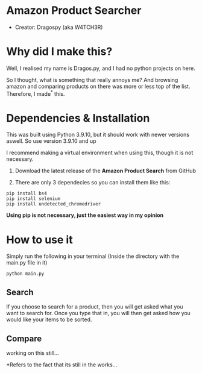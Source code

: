 # Amazon Product Searcher
- Creator: Dragospy (aka W4TCH3R)

# Why did I make this?
Well, I realised my name is Dragos.py, and I had no python projects on here.

So I thought, what is something that really annoys me? And browsing amazon and comparing products on there was more or less top of the list.
Therefore, I made<sup>*</sup> this.

# Dependencies & Installation
This was built using Python 3.9.10, but it should work with newer versions aswell. So use version 3.9.10 and up

I recommend making a virtual environment when using this, though it is not necessary.

1. Download the latest release of the **Amazon Product Search** from GitHub

2. There are only 3 dependecies so you can install them like this:
```
pip install bs4
pip install selenium
pip install undetected_chromedriver
```

**Using pip is not necessary, just the easiest way in my opinion**


# How to use it
Simply run the following in your terminal (Inside the directory with the main.py file in it)
```
python main.py
```

## Search
If you choose to search for a product, then you will get asked what you want to search for.
Once you type that in, you will then get asked how you would like your items to be sorted.

## Compare
working on this still...




*Refers to the fact that its still in the works...
